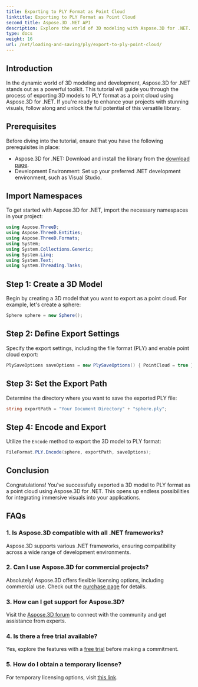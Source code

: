 ```yaml
---
title: Exporting to PLY Format as Point Cloud
linktitle: Exporting to PLY Format as Point Cloud
second_title: Aspose.3D .NET API
description: Explore the world of 3D modeling with Aspose.3D for .NET. Learn to export models to PLY format effortlessly. Elevate your projects with stunning visuals.
type: docs
weight: 16
url: /net/loading-and-saving/ply/export-to-ply-point-cloud/
---
```

## Introduction
In the dynamic world of 3D modeling and development, Aspose.3D for .NET stands out as a powerful toolkit. This tutorial will guide you through the process of exporting 3D models to PLY format as a point cloud using Aspose.3D for .NET. If you're ready to enhance your projects with stunning visuals, follow along and unlock the full potential of this versatile library.
## Prerequisites
Before diving into the tutorial, ensure that you have the following prerequisites in place:
- Aspose.3D for .NET: Download and install the library from the [download page](https://releases.aspose.com/3d/net/).
- Development Environment: Set up your preferred .NET development environment, such as Visual Studio.
## Import Namespaces
To get started with Aspose.3D for .NET, import the necessary namespaces in your project:
```csharp
using Aspose.ThreeD;
using Aspose.ThreeD.Entities;
using Aspose.ThreeD.Formats;
using System;
using System.Collections.Generic;
using System.Linq;
using System.Text;
using System.Threading.Tasks;
```
## Step 1: Create a 3D Model
Begin by creating a 3D model that you want to export as a point cloud. For example, let's create a sphere:
```csharp
Sphere sphere = new Sphere();
```
## Step 2: Define Export Settings
Specify the export settings, including the file format (PLY) and enable point cloud export:
```csharp
PlySaveOptions saveOptions = new PlySaveOptions() { PointCloud = true };
```
## Step 3: Set the Export Path
Determine the directory where you want to save the exported PLY file:
```csharp
string exportPath = "Your Document Directory" + "sphere.ply";
```
## Step 4: Encode and Export
Utilize the `Encode` method to export the 3D model to PLY format:
```csharp
FileFormat.PLY.Encode(sphere, exportPath, saveOptions);
```
## Conclusion
Congratulations! You've successfully exported a 3D model to PLY format as a point cloud using Aspose.3D for .NET. This opens up endless possibilities for integrating immersive visuals into your applications.

## FAQs
### 1. Is Aspose.3D compatible with all .NET frameworks?
Aspose.3D supports various .NET frameworks, ensuring compatibility across a wide range of development environments.
### 2. Can I use Aspose.3D for commercial projects?
Absolutely! Aspose.3D offers flexible licensing options, including commercial use. Check out the [purchase page](https://purchase.aspose.com/buy) for details.
### 3. How can I get support for Aspose.3D?
Visit the [Aspose.3D forum](https://forum.aspose.com/c/3d/18) to connect with the community and get assistance from experts.
### 4. Is there a free trial available?
Yes, explore the features with a [free trial](https://releases.aspose.com/) before making a commitment.
### 5. How do I obtain a temporary license?
For temporary licensing options, visit [this link](https://purchase.aspose.com/temporary-license/).